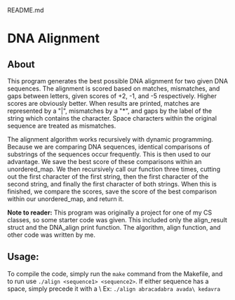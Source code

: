 README.md

**DNA Alignment**
=

About
-----

This program generates the best possible DNA alignment for two given DNA sequences. The alignment is scored based on matches, mismatches, and gaps between letters, given scores of +2, -1, and -5 respectively. Higher
scores are obviously better. When results are printed, matches are represented by a "|", mismatches by a "\*", and gaps by the label of the string which contains the character. Space characters within the original sequence are treated as mismatches.

The alignment algorithm works recursively with dynamic programming. Because we are comparing DNA sequences, identical comparisons of substrings of the sequences occur frequently. This is then used to our advantage. We save the best score of these comparisons within an unordered_map. We then recursively call our function three times, cutting out the first character of the first string, then the first character of the second string, and finally the first character of both strings. When this is finished, we compare the scores, save the score of the best comparison within our unordered_map, and return it.

**Note to reader:** This program was originally a project for one of my CS
classes, so some starter code was given. This included only the align_result
struct and the DNA_align print function. The algorithm, align function, and
other code was written by me.

Usage:
------

To compile the code, simply run the `make` command from the Makefile, and to run use `./align <sequence1> <sequence2>`. If either sequence has a space, simply precede it with a \\ Ex: `./align abracadabra avada\ kedavra`
